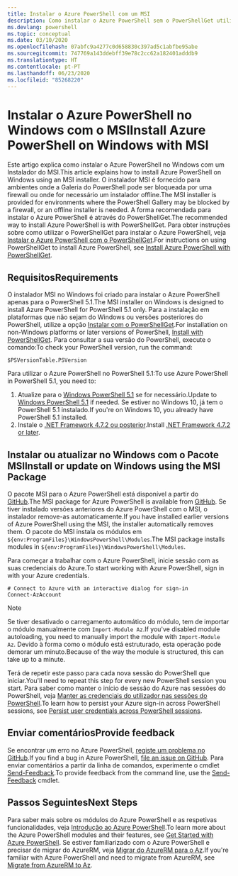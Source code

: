 ```yaml
---
title: Instalar o Azure PowerShell com um MSI
description: Como instalar o Azure PowerShell sem o PowerShellGet utilizar um MSI
ms.devlang: powershell
ms.topic: conceptual
ms.date: 03/10/2020
ms.openlocfilehash: 07abfc9a4277c0d658830c397ad5c1abfbe95abe
ms.sourcegitcommit: 747769a143ddebff39e78c2cc62a182401adddb9
ms.translationtype: HT
ms.contentlocale: pt-PT
ms.lasthandoff: 06/23/2020
ms.locfileid: "85268220"
---
```

# <a name="install-azure-powershell-on-windows-with-msi"></a><span data-ttu-id="31e83-103">Instalar o Azure PowerShell no Windows com o MSI</span><span class="sxs-lookup"><span data-stu-id="31e83-103">Install Azure PowerShell on Windows with MSI</span></span>

<span data-ttu-id="31e83-104">Este artigo explica como instalar o Azure PowerShell no Windows com um Instalador do MSI.</span><span class="sxs-lookup"><span data-stu-id="31e83-104">This article explains how to install Azure PowerShell on Windows using an MSI installer.</span></span> <span data-ttu-id="31e83-105">O instalador MSI é fornecido para ambientes onde a Galeria do PowerShell pode ser bloqueada por uma firewall ou onde for necessário um instalador offline.</span><span class="sxs-lookup"><span data-stu-id="31e83-105">The MSI installer is provided for environments where the PowerShell Gallery may be blocked by a firewall, or an offline installer is needed.</span></span> <span data-ttu-id="31e83-106">A forma recomendada para instalar o Azure PowerShell é através do PowerShellGet.</span><span class="sxs-lookup"><span data-stu-id="31e83-106">The recommended way to install Azure PowerShell is with PowerShellGet.</span></span> <span data-ttu-id="31e83-107">Para obter instruções sobre como utilizar o PowerShellGet para instalar o Azure PowerShell, veja [Instalar o Azure PowerShell com o PowerShellGet](install-az-ps.md).</span><span class="sxs-lookup"><span data-stu-id="31e83-107">For instructions on using PowerShellGet to install Azure PowerShell, see [Install Azure PowerShell with PowerShellGet](install-az-ps.md).</span></span>

## <a name="requirements"></a><span data-ttu-id="31e83-108">Requisitos</span><span class="sxs-lookup"><span data-stu-id="31e83-108">Requirements</span></span>

<span data-ttu-id="31e83-109">O instalador MSI no Windows foi criado para instalar o Azure PowerShell apenas para o PowerShell 5.1.</span><span class="sxs-lookup"><span data-stu-id="31e83-109">The MSI installer on Windows is designed to install Azure PowerShell for PowerShell 5.1 only.</span></span> <span data-ttu-id="31e83-110">Para a instalação em plataformas que não sejam do Windows ou versões posteriores do PowerShell, utilize a opção [Instalar com o PowerShellGet](install-az-ps.md).</span><span class="sxs-lookup"><span data-stu-id="31e83-110">For installation on non-Windows platforms or later versions of PowerShell, [Install with PowerShellGet](install-az-ps.md).</span></span> <span data-ttu-id="31e83-111">Para consultar a sua versão do PowerShell, execute o comando:</span><span class="sxs-lookup"><span data-stu-id="31e83-111">To check your PowerShell version, run the command:</span></span>

```powershell-interactive
$PSVersionTable.PSVersion
```

<span data-ttu-id="31e83-112">Para utilizar o Azure PowerShell no PowerShell 5.1:</span><span class="sxs-lookup"><span data-stu-id="31e83-112">To use Azure PowerShell in PowerShell 5.1, you need to:</span></span>

1. <span data-ttu-id="31e83-113">Atualize para o [Windows PowerShell 5.1](/powershell/scripting/windows-powershell/install/installing-windows-powershell#upgrading-existing-windows-powershell) se for necessário.</span><span class="sxs-lookup"><span data-stu-id="31e83-113">Update to [Windows PowerShell 5.1](/powershell/scripting/windows-powershell/install/installing-windows-powershell#upgrading-existing-windows-powershell) if needed.</span></span> <span data-ttu-id="31e83-114">Se estiver no Windows 10, já tem o PowerShell 5.1 instalado.</span><span class="sxs-lookup"><span data-stu-id="31e83-114">If you're on Windows 10, you already have PowerShell 5.1 installed.</span></span>
2. <span data-ttu-id="31e83-115">Instale o [.NET Framework 4.7.2 ou posterior](/dotnet/framework/install).</span><span class="sxs-lookup"><span data-stu-id="31e83-115">Install [.NET Framework 4.7.2 or later](/dotnet/framework/install).</span></span>

## <a name="install-or-update-on-windows-using-the-msi-package"></a><span data-ttu-id="31e83-116">Instalar ou atualizar no Windows com o Pacote MSI</span><span class="sxs-lookup"><span data-stu-id="31e83-116">Install or update on Windows using the MSI Package</span></span>

<span data-ttu-id="31e83-117">O pacote MSI para o Azure PowerShell está disponível a partir do [GitHub](https://github.com/Azure/azure-powershell/releases/latest).</span><span class="sxs-lookup"><span data-stu-id="31e83-117">The MSI package for Azure PowerShell is available from [GitHub](https://github.com/Azure/azure-powershell/releases/latest).</span></span> <span data-ttu-id="31e83-118">Se tiver instalado versões anteriores do Azure PowerShell com o MSI, o instalador remove-as automaticamente.</span><span class="sxs-lookup"><span data-stu-id="31e83-118">If you have installed earlier versions of Azure PowerShell using the MSI, the installer automatically removes them.</span></span> <span data-ttu-id="31e83-119">O pacote do MSI instala os módulos em `${env:ProgramFiles}\WindowsPowerShell\Modules`.</span><span class="sxs-lookup"><span data-stu-id="31e83-119">The MSI package installs modules in `${env:ProgramFiles}\WindowsPowerShell\Modules`.</span></span>

<span data-ttu-id="31e83-120">Para começar a trabalhar com o Azure PowerShell, inicie sessão com as suas credenciais do Azure.</span><span class="sxs-lookup"><span data-stu-id="31e83-120">To start working with Azure PowerShell, sign in with your Azure credentials.</span></span>

```powershell-interactive
# Connect to Azure with an interactive dialog for sign-in
Connect-AzAccount
```

> [!NOTE]
> <span data-ttu-id="31e83-121">Se tiver desativado o carregamento automático do módulo, tem de importar o módulo manualmente com `Import-Module Az`.</span><span class="sxs-lookup"><span data-stu-id="31e83-121">If you've disabled module autoloading, you need to manually import the module with `Import-Module Az`.</span></span> <span data-ttu-id="31e83-122">Devido à forma como o módulo está estruturado, esta operação pode demorar um minuto.</span><span class="sxs-lookup"><span data-stu-id="31e83-122">Because of the way the module is structured, this can take up to a minute.</span></span>

<span data-ttu-id="31e83-123">Terá de repetir este passo para cada nova sessão do PowerShell que iniciar.</span><span class="sxs-lookup"><span data-stu-id="31e83-123">You'll need to repeat this step for every new PowerShell session you start.</span></span> <span data-ttu-id="31e83-124">Para saber como manter o início de sessão do Azure nas sessões do PowerShell, veja [Manter as credenciais do utilizador nas sessões do PowerShell](context-persistence.md).</span><span class="sxs-lookup"><span data-stu-id="31e83-124">To learn how to persist your Azure sign-in across PowerShell sessions, see [Persist user credentials across PowerShell sessions](context-persistence.md).</span></span>

## <a name="provide-feedback"></a><span data-ttu-id="31e83-125">Enviar comentários</span><span class="sxs-lookup"><span data-stu-id="31e83-125">Provide feedback</span></span>

<span data-ttu-id="31e83-126">Se encontrar um erro no Azure PowerShell, [registe um problema no GitHub](https://github.com/Azure/azure-powershell/issues).</span><span class="sxs-lookup"><span data-stu-id="31e83-126">If you find a bug in Azure PowerShell, [file an issue on GitHub](https://github.com/Azure/azure-powershell/issues).</span></span> <span data-ttu-id="31e83-127">Para enviar comentários a partir da linha de comandos, experimente o cmdlet [Send-Feedback](/powershell/module/az.accounts/send-feedback).</span><span class="sxs-lookup"><span data-stu-id="31e83-127">To provide feedback from the command line, use the [Send-Feedback](/powershell/module/az.accounts/send-feedback) cmdlet.</span></span>

## <a name="next-steps"></a><span data-ttu-id="31e83-128">Passos Seguintes</span><span class="sxs-lookup"><span data-stu-id="31e83-128">Next Steps</span></span>

<span data-ttu-id="31e83-129">Para saber mais sobre os módulos do Azure PowerShell e as respetivas funcionalidades, veja [Introdução ao Azure PowerShell](get-started-azureps.md).</span><span class="sxs-lookup"><span data-stu-id="31e83-129">To learn more about the Azure PowerShell modules and their features, see [Get Started with Azure PowerShell](get-started-azureps.md).</span></span> <span data-ttu-id="31e83-130">Se estiver familiarizado com o Azure PowerShell e precisar de migrar do AzureRM, veja [Migrar do AzureRM para o Az](migrate-from-azurerm-to-az.md).</span><span class="sxs-lookup"><span data-stu-id="31e83-130">If you're familiar with Azure PowerShell and need to migrate from AzureRM, see [Migrate from AzureRM to Az](migrate-from-azurerm-to-az.md).</span></span>
